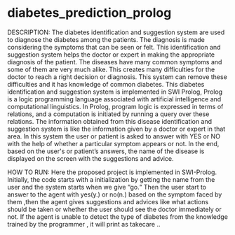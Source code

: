 # diabetes_prediction_prolog
DESCRIPTION:
The diabetes identification and suggestion system are used to diagnose the diabetes  among the patients. The diagnosis is made considering the symptoms that can be seen  or felt. This identification and suggestion system helps the doctor or expert in making  the appropriate diagnosis of the patient. The diseases have many common symptoms  and some of them are very much alike. This creates many difficulties for the doctor to  reach a right decision or diagnosis. This system can remove these difficulties and it has  knowledge of common diabetes. This diabetes identification and suggestion system is  implemented in SWI Prolog, Prolog is a logic programming language associated with  artificial intelligence and computational linguistics. In Prolog, program logic is  expressed in terms of relations, and a computation is initiated by running a query over  these relations. The information obtained from this disease identification and suggestion  system is like the information given by a doctor or expert in that area. In this system the  user or patient is asked to answer with YES or NO with the help of whether a particular  symptom appears or not. In the end, based on the user's or patient’s answers, the name  of the disease is displayed on the screen with the suggestions and advice.  

HOW TO RUN:
Here the proposed project is implemented in SWI-Prolog. 
Initially, the code starts with a initialization by getting the name from the user and the system starts when we give “go.“ Then the user start to answer to the agent with yes(y.)  or no(n.) based on the symptom faced by them ,then the agent gives suggestions and  advices like what actions should be taken or whether the user should see the doctor  immediately or not. If the agent is unable to detect the type of diabetes from the  knowledge trained by the programmer , it will print as takecare .. 


